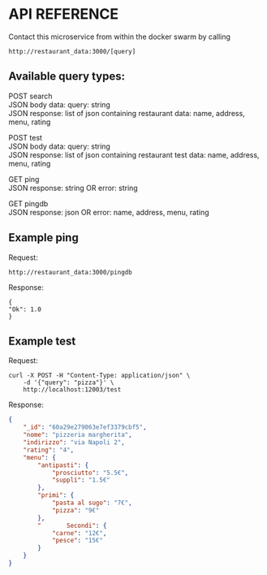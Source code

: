 # API REFERENCE

Contact this microservice from within the docker swarm by
calling

`
http://restaurant_data:3000/[query]
`

## Available query types:

POST search\
JSON body data: query: string\
JSON response: list of json containing restaurant data: name, address, menu, rating


POST test\
JSON body data: query: string\
JSON response: list of json containing restaurant test data: name, address, menu, rating

GET ping\
JSON response: string OR error: string

GET pingdb\
JSON response: json OR error: name, address, menu, rating


## Example ping

Request:

`
http://restaurant_data:3000/pingdb
`

Response: 
```
{
"Ok": 1.0
}
```

## Example test 

Request:
```
curl -X POST -H "Content-Type: application/json" \
    -d '{"query": "pizza"}' \
    http://localhost:12003/test
```

Response: 

```json
{
    "_id": "60a29e279063e7ef3379cbf5",
    "nome": "pizzeria margherita",
    "indirizzo": "via Napoli 2",
    "rating": "4",
    "menu": {
        "antipasti": {
            "prosciutto": "5.5€",
            "supplì": "1.5€"
        },
        "primi": {
            "pasta al sugo": "7€",
            "pizza": "9€"
        },
        "       Secondi": {
            "carne": "12€",
            "pesce": "15€"
        }
    }
}
```
